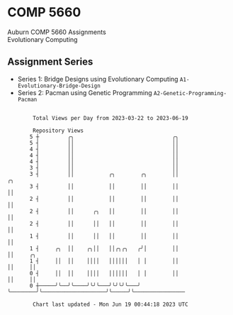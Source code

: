 # COMP 5660
Auburn COMP 5660 Assignments  
Evolutionary Computing

## Assignment Series
- Series 1: Bridge Designs using Evolutionary Computing `A1-Evolutionary-Bridge-Design`
- Series 2: Pacman using Genetic Programming `A2-Genetic-Programming-Pacman`

```

        Total Views per Day from 2023-03-22 to 2023-06-19

        Repository Views
       5 ┼         ╭╮                               ╭╮
       5 ┤         ││                               ││
       4 ┤         ││                               ││
       4 ┤         ││                               ││
       4 ┤         ││                               ││
       3 ┤         ││                               ││
       3 ┤         ││           ╭╮        ╭╮        ││                    ╭╮
       3 ┤         ││           ││        ││        ││                    ││
       2 ┤         ││           ││        ││        ││                    ││
       2 ┤         ││      ╭╮   ││        ││        ││                    ││
       2 ┤         ││      ││   ││        ││        ││                    ││
       1 ┤         ││      ││   ││        ││        ││                    ││
       1 ┤     ╭╮  ││    ╭╮││   ││╭╮╭╮   ╭╯│        ││                    ││     ╭╮
       1 ┤     ││  ││    ││││   ││││││   │ │        ││                    ││     ││
       0 ┤     ││  ││    ││││   ││││││   │ │        ││                    ││     ││
       0 ┼─────╯╰──╯╰────╯╰╯╰───╯╰╯╰╯╰───╯ ╰────────╯╰────────────────────╯╰─────╯╰────────────────

        Chart last updated - Mon Jun 19 00:44:18 2023 UTC
        
```
